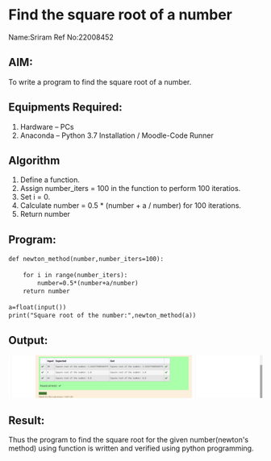 # Find the square root of a number
Name:Sriram
Ref No:22008452

## AIM:
To write a program to find the square root of a number.

## Equipments Required:
1. Hardware – PCs
2. Anaconda – Python 3.7 Installation / Moodle-Code Runner

## Algorithm
1. Define a function.
2. Assign number_iters = 100 in the function to perform 100 iteratios.
3. Set i = 0.
4. Calculate  number = 0.5 * (number + a / number) for 100 iterations.
5. Return number

## Program:
```
def newton_method(number,number_iters=100):
    
    for i in range(number_iters):
        number=0.5*(number+a/number)
    return number

a=float(input())
print("Square root of the number:",newton_method(a))
```

## Output:
![model](1.png)


## Result:
Thus the program to find the square root for the given number(newton's method) using function is written and verified using python programming.
